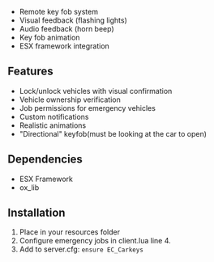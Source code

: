 - Remote key fob system
- Visual feedback (flashing lights)
- Audio feedback (horn beep)
- Key fob animation
- ESX framework integration

## Features
- Lock/unlock vehicles with visual confirmation
- Vehicle ownership verification
- Job permissions for emergency vehicles
- Custom notifications
- Realistic animations
- "Directional" keyfob(must be looking at the car to open)

## Dependencies
- ESX Framework
- ox_lib

## Installation
1. Place in your resources folder
2. Configure emergency jobs in client.lua line 4.
3. Add to server.cfg: `ensure EC_Carkeys`
